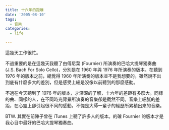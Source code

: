 ```yaml
---
title: 十六年的距離
date: '2005-08-10'
tags:
  - 音樂
categories:
  - life

---
```

這幾天工作很忙。  
  
不過重要的是在這幾天我聽了由傅尼葉 (Fournier) 所演奏的巴哈大提琴獨奏曲 (J.S. Bach For Solo Cello)，分別是在 1960 年與 1976 年所演奏的版本。在聽到 1976 年的版本之前，總覺得 1960 年所演奏的版本並不是我想要的。雖然說不出到底有什麼多大的差別，但是感受上總是沒像以前聽到的那麼感動。  
  
不過在今天聽到了 1976 年的版本，才深深的了解，十六年的差距有多麼大。同樣的曲、同樣的人，在不同時光背景所演奏的音樂卻是截然不同。音樂上細膩的差距，在心靈上卻引起很不同的感動。不愧是大師一輩子的經歷所累積出來的音樂。  
  
BTW. 其實在前陣子曾在 iTunes 上聽了許多人的版本。的確 Fournier 的版本才是我心目中最好的巴哈大提琴獨奏曲。